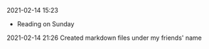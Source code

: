 2021-02-14 15:23
- Reading on Sunday


2021-02-14 21:26 
Created markdown files under my friends' name


